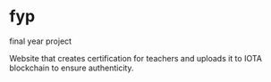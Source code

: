 # fyp
final year project

Website that creates certification for teachers and uploads it to IOTA blockchain to ensure authenticity.
